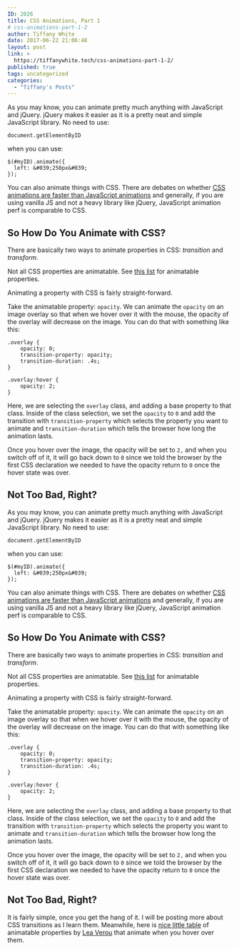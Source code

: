 ```yaml
---
ID: 2026
title: CSS Animations, Part 1
# css-animations-part-1-2
author: Tiffany White
date: 2017-06-22 21:06:48
layout: post
link: >
  https://tiffanywhite.tech/css-animations-part-1-2/
published: true
tags: uncategorized
categories:
  - "Tiffany's Posts"
---
```



As you may know, you can animate pretty much anything with JavaScript and jQuery. jQuery makes it easier as it is a pretty neat and simple JavaScript library. No need to use:

```
document.getElementByID
```
when you can use:

```
$(#myID).animate({
  left: &#039;250px&#039;
});
```

You can also animate things with CSS. There are debates on whether [CSS animations are faster than JavaScript animations](https://davidwalsh.name/css-js-animation) and generally, if you are using vanilla JS and not a heavy library like jQuery, JavaScript animation perf is comparable to CSS.

## So How Do You Animate with CSS?

There are basically two ways to animate properties in CSS: *transition* and *transform*.

Not all CSS properties are animatable. See [this list](https://developer.mozilla.org/en-US/docs/Web/CSS/CSS_animated_properties) for animatable properties.

Animating a property with CSS is fairly straight-forward.

Take the animatable property: `opacity`. We can animate the `opacity` on an image overlay so that when we hover over it with the mouse, the opacity of the overlay will decrease on the image. You can do that with something like this:

```
.overlay {
	opacity: 0;
	transition-property: opacity;
	transition-duration: .4s;
}

.overlay:hover {
	opacity: 2;
}
```

Here, we are selecting the `overlay` class, and adding a base property to that class. Inside of the class selection, we set the `opacity` to `0` and add the transition with `transition-property` which selects the property you want to animate and `transition-duration` which tells the browser how long the animation lasts.

Once you hover over the image, the opacity will be set to `2,` and when you switch off of it, it will go back down to `0` since we told the browser by the first CSS declaration we needed to have the opacity return to `0` once the hover state was over.

## Not Too Bad, Right?




As you may know, you can animate pretty much anything with JavaScript and jQuery. jQuery makes it easier as it is a pretty neat and simple JavaScript library. No need to use:

```
document.getElementByID
```
when you can use:

```
$(#myID).animate({
  left: &#039;250px&#039;
});
```

You can also animate things with CSS. There are debates on whether [CSS animations are faster than JavaScript animations](https://davidwalsh.name/css-js-animation) and generally, if you are using vanilla JS and not a heavy library like jQuery, JavaScript animation perf is comparable to CSS.

## So How Do You Animate with CSS?

There are basically two ways to animate properties in CSS: *transition* and *transform*.

Not all CSS properties are animatable. See [this list](https://developer.mozilla.org/en-US/docs/Web/CSS/CSS_animated_properties) for animatable properties.

Animating a property with CSS is fairly straight-forward.

Take the animatable property: `opacity`. We can animate the `opacity` on an image overlay so that when we hover over it with the mouse, the opacity of the overlay will decrease on the image. You can do that with something like this:

```
.overlay {
	opacity: 0;
	transition-property: opacity;
	transition-duration: .4s;
}

.overlay:hover {
	opacity: 2;
}
```

Here, we are selecting the `overlay` class, and adding a base property to that class. Inside of the class selection, we set the `opacity` to `0` and add the transition with `transition-property` which selects the property you want to animate and `transition-duration` which tells the browser how long the animation lasts.

Once you hover over the image, the opacity will be set to `2,` and when you switch off of it, it will go back down to `0` since we told the browser by the first CSS declaration we needed to have the opacity return to `0` once the hover state was over.

## Not Too Bad, Right?





It is fairly simple, once you get the hang of it. I will be posting more about CSS transitions as I learn them. Meanwhile, here is [nice little table](http://leaverou.github.io/animatable/) of animatable properties by [Lea Verou](http://lea.verou.me/) that animate when you hover over them.